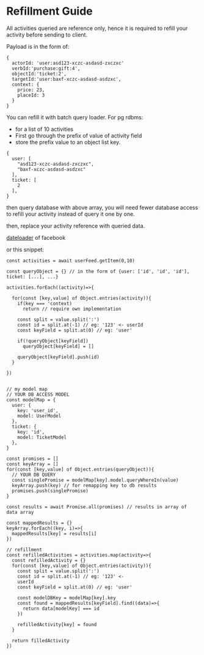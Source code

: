 # Refillment Guide
All activities queried are reference only, hence it is required to refill your activity before sending to client.

Payload is in the form of: 
```
{
  actorId: 'user:asd123-xczc-asdasd-zxczxc'
  verbId:'purchase:gift:4',
  objectId:'ticket:2',
  targetId:'user:baxf-xczc-asdasd-asdzxc',
  context: {
    price: 23,
    placeId: 3
  }
}
```

You can refill it with batch query loader.
For pg rdbms: 

- for a list of 10 activities
- First go through the prefix of value of activity field
- store the prefix value to an object list key.
```
{
  user: [
    "asd123-xczc-asdasd-zxczxc",
    "baxf-xczc-asdasd-asdzxc"
  ],
  ticket: [
    2
  ],
}
```
then query database with above array, you will need fewer database access to refill your activity instead of query it one by one.

then, replace your activity reference with queried data.

[dateloader](https://github.com/graphql/dataloader) of facebook 

or this snippet: 
```
const activities = await userFeed.getItem(0,10)

const queryObject = {} // in the form of {user: ['id', 'id', 'id'], ticket: [...], ...}

activities.forEach((activity)=>{

  for(const [key,value] of Object.entries(activity)){
    if(key === 'context)
      return // require own implementation 
     
    const split = value.split(':')
    const id = split.at(-1) // eg: '123' <- userId
    const keyField = split.at(0) // eg: 'user'

    if(!queryObject[keyField])
      queryObject[keyField] = []

    queryObject[keyField].push(id)
  }

})


// my model map
// YOUR DB ACCESS MODEL 
const modelMap = {
  user: {
    key: 'user_id',
    model: UserModel
  },
  ticket: {
    key: 'id',
    model: TicketModel
  },
}

const promises = []
const keyArray = []
for(const [key,value] of Object.entries(queryObject)){
  // YOUR DB QUERY
  const singlePromise = modelMap[key].model.queryWhereIn(value)
  keyArray.push(key) // for remapping key to db results
  promises.push(singlePromise)
}

const results = await Promise.all(promises) // results in array of data array

const mappedResults = {}
keyArray.forEach((key, i)=>{
  mappedResults[key] = results[i]
})

// refillment
const refilledActivities = activities.map(activity=>{
  const refilledActivity = {}
  for(const [key,value] of Object.entries(activity)){ 
    const split = value.split(':')
    const id = split.at(-1) // eg: '123' <- 
    userId
    const keyField = split.at(0) // eg: 'user'

    const modelDBKey = modelMap[key].key
    const found = mappedResults[keyField].find((data)=>{
      return data[modelKey] === id
    })

    refilledActivity[key] = found
  }

  return filledActivity
})


```
